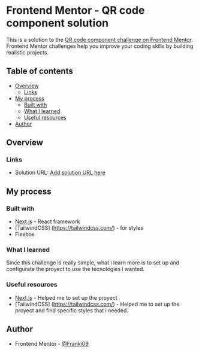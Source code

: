 # Frontend Mentor - QR code component solution

This is a solution to the [QR code component challenge on Frontend Mentor](https://www.frontendmentor.io/challenges/qr-code-component-iux_sIO_H). Frontend Mentor challenges help you improve your coding skills by building realistic projects.

## Table of contents

- [Overview](#overview)
  - [Links](#links)
- [My process](#my-process)
  - [Built with](#built-with)
  - [What I learned](#what-i-learned)
  - [Useful resources](#useful-resources)
- [Author](#author)

## Overview

### Links

- Solution URL: [Add solution URL here](https://your-solution-url.com)

## My process

### Built with

- [Next.js](https://nextjs.org/) - React framework
- [TailwindCSS] (https://tailwindcss.com/) - for styles
- Flexbox

### What I learned

Since this challenge is really simple, what i learn more is to set up and configurate the proyect to use the tecnologies i wanted.

### Useful resources

- [Next.js](https://nextjs.org/) - Helped me to set up the proyect
- [TailwindCSS] (https://tailwindcss.com/) - Helped me to set up the proyect and find specific styles that i needed.

## Author

- Frontend Mentor - [@Franki09](https://www.frontendmentor.io/profile/Franki09)
